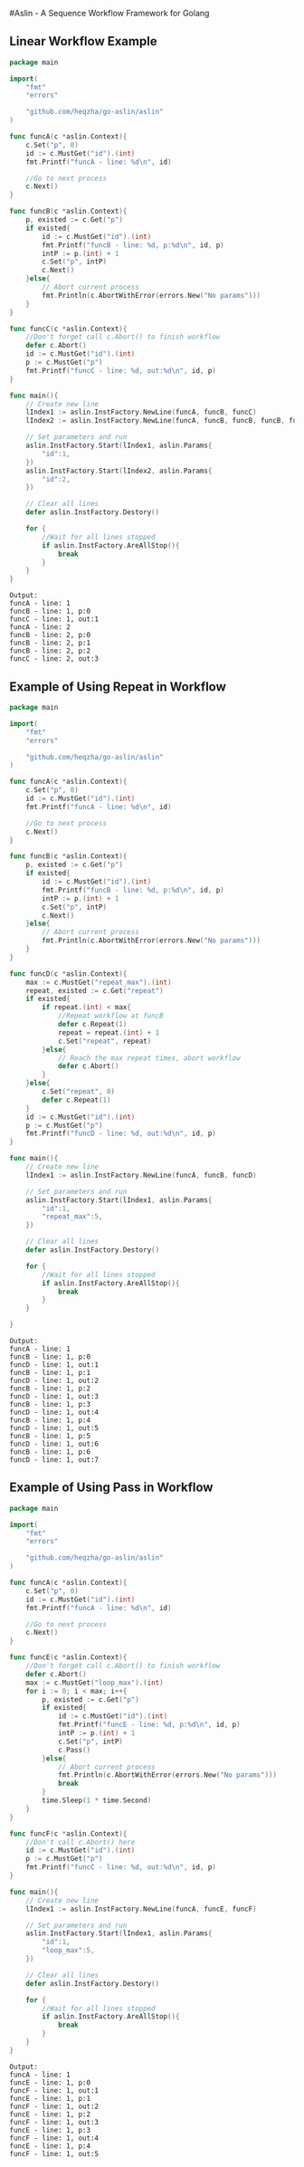 #Aslin - A Sequence Workflow Framework for Golang

## Linear Workflow Example

```go
package main

import(
    "fmt"
    "errors"

    "github.com/heqzha/go-aslin/aslin"
)

func funcA(c *aslin.Context){
	c.Set("p", 0)
	id := c.MustGet("id").(int)
	fmt.Printf("funcA - line: %d\n", id)

	//Go to next process
	c.Next()
}

func funcB(c *aslin.Context){
	p, existed := c.Get("p")
	if existed{
		id := c.MustGet("id").(int)
		fmt.Printf("funcB - line: %d, p:%d\n", id, p)
		intP := p.(int) + 1
		c.Set("p", intP)
		c.Next()
	}else{
		// Abort current process
		fmt.Println(c.AbortWithError(errors.New("No params")))
	}
}

func funcC(c *aslin.Context){
	//Don't forget call c.Abort() to finish workflow
	defer c.Abort()
	id := c.MustGet("id").(int)
	p := c.MustGet("p")
	fmt.Printf("funcC - line: %d, out:%d\n", id, p)
}

func main(){
	// Create new line
	lIndex1 := aslin.InstFactory.NewLine(funcA, funcB, funcC)
	lIndex2 := aslin.InstFactory.NewLine(funcA, funcB, funcB, funcB, funcC)

	// Set parameters and run
	aslin.InstFactory.Start(lIndex1, aslin.Params{
		"id":1,
	})
	aslin.InstFactory.Start(lIndex2, aslin.Params{
		"id":2,
	})

	// Clear all lines
	defer aslin.InstFactory.Destory()

	for {
		//Wait for all lines stopped
		if aslin.InstFactory.AreAllStop(){
			break
		}
	}
}

```
    Output:
    funcA - line: 1
    funcB - line: 1, p:0
    funcC - line: 1, out:1
    funcA - line: 2
    funcB - line: 2, p:0
    funcB - line: 2, p:1
    funcB - line: 2, p:2
    funcC - line: 2, out:3

## Example of Using Repeat in Workflow
```go
package main

import(
    "fmt"
    "errors"

    "github.com/heqzha/go-aslin/aslin"
)

func funcA(c *aslin.Context){
	c.Set("p", 0)
	id := c.MustGet("id").(int)
	fmt.Printf("funcA - line: %d\n", id)

	//Go to next process
	c.Next()
}

func funcB(c *aslin.Context){
	p, existed := c.Get("p")
	if existed{
		id := c.MustGet("id").(int)
		fmt.Printf("funcB - line: %d, p:%d\n", id, p)
		intP := p.(int) + 1
		c.Set("p", intP)
		c.Next()
	}else{
		// Abort current process
		fmt.Println(c.AbortWithError(errors.New("No params")))
	}
}

func funcD(c *aslin.Context){
	max := c.MustGet("repeat_max").(int)
	repeat, existed := c.Get("repeat")
	if existed{
		if repeat.(int) < max{
			//Repeat workflow at funcB
			defer c.Repeat(1)
			repeat = repeat.(int) + 1
			c.Set("repeat", repeat)
		}else{
			// Reach the max repeat times, abort workflow
			defer c.Abort()
		}
	}else{
		c.Set("repeat", 0)
		defer c.Repeat(1)
	}
	id := c.MustGet("id").(int)
	p := c.MustGet("p")
	fmt.Printf("funcD - line: %d, out:%d\n", id, p)
}

func main(){
	// Create new line
	lIndex1 := aslin.InstFactory.NewLine(funcA, funcB, funcD)

	// Set parameters and run
	aslin.InstFactory.Start(lIndex1, aslin.Params{
		"id":1,
		"repeat_max":5,
	})

	// Clear all lines
	defer aslin.InstFactory.Destory()

	for {
		//Wait for all lines stopped
		if aslin.InstFactory.AreAllStop(){
			break
		}
	}

}
```
    Output:
    funcA - line: 1
    funcB - line: 1, p:0
    funcD - line: 1, out:1
    funcB - line: 1, p:1
    funcD - line: 1, out:2
    funcB - line: 1, p:2
    funcD - line: 1, out:3
    funcB - line: 1, p:3
    funcD - line: 1, out:4
    funcB - line: 1, p:4
    funcD - line: 1, out:5
    funcB - line: 1, p:5
    funcD - line: 1, out:6
    funcB - line: 1, p:6
    funcD - line: 1, out:7

## Example of Using Pass in Workflow
```go
package main

import(
    "fmt"
    "errors"

    "github.com/heqzha/go-aslin/aslin"
)

func funcA(c *aslin.Context){
	c.Set("p", 0)
	id := c.MustGet("id").(int)
	fmt.Printf("funcA - line: %d\n", id)

	//Go to next process
	c.Next()
}

func funcE(c *aslin.Context){
	//Don't forget call c.Abort() to finish workflow
	defer c.Abort()
	max := c.MustGet("loop_max").(int)
	for i := 0; i < max; i++{
		p, existed := c.Get("p")
		if existed{
			id := c.MustGet("id").(int)
			fmt.Printf("funcE - line: %d, p:%d\n", id, p)
			intP := p.(int) + 1
			c.Set("p", intP)
			c.Pass()
		}else{
			// Abort current process
			fmt.Println(c.AbortWithError(errors.New("No params")))
			break
		}
		time.Sleep(1 * time.Second)
	}
}

func funcF(c *aslin.Context){
	//Don't call c.Abort() here
	id := c.MustGet("id").(int)
	p := c.MustGet("p")
	fmt.Printf("funcC - line: %d, out:%d\n", id, p)
}

func main(){
	// Create new line
	lIndex1 := aslin.InstFactory.NewLine(funcA, funcE, funcF)

	// Set parameters and run
	aslin.InstFactory.Start(lIndex1, aslin.Params{
		"id":1,
		"loop_max":5,
	})

	// Clear all lines
	defer aslin.InstFactory.Destory()

	for {
		//Wait for all lines stopped
		if aslin.InstFactory.AreAllStop(){
			break
		}
	}
}
```
    Output:
    funcA - line: 1
    funcE - line: 1, p:0
    funcF - line: 1, out:1
    funcE - line: 1, p:1
    funcF - line: 1, out:2
    funcE - line: 1, p:2
    funcF - line: 1, out:3
    funcE - line: 1, p:3
    funcF - line: 1, out:4
    funcE - line: 1, p:4
    funcF - line: 1, out:5
